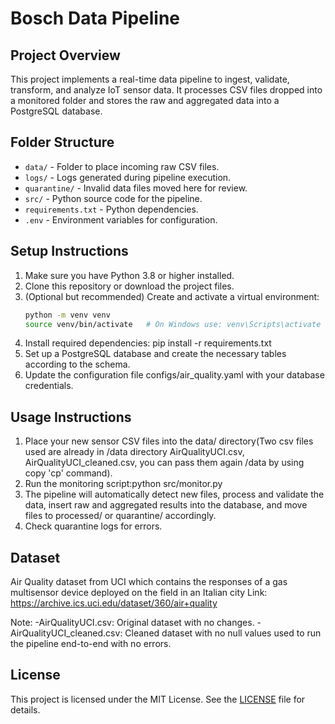 # Bosch Data Pipeline

## Project Overview
This project implements a real-time data pipeline to ingest, validate, transform, and analyze IoT sensor data. It processes CSV files dropped into a monitored folder and stores the raw and aggregated data into a PostgreSQL database.

## Folder Structure
- `data/` - Folder to place incoming raw CSV files.
- `logs/` - Logs generated during pipeline execution.
- `quarantine/` - Invalid data files moved here for review.
- `src/` - Python source code for the pipeline.
- `requirements.txt` - Python dependencies.
- `.env` - Environment variables for configuration.

## Setup Instructions

1. Make sure you have Python 3.8 or higher installed.
2. Clone this repository or download the project files.
3. (Optional but recommended) Create and activate a virtual environment:
   ```bash
   python -m venv venv
   source venv/bin/activate   # On Windows use: venv\Scripts\activate
4. Install required dependencies:
   pip install -r requirements.txt
5. Set up a PostgreSQL database and create the necessary tables according to the schema.
6. Update the configuration file configs/air_quality.yaml with your database credentials.

## Usage Instructions

1. Place your new sensor CSV files into the data/ directory(Two csv files used are already in /data directory AirQualityUCI.csv, AirQualityUCI_cleaned.csv, you can pass them again /data by using copy 'cp' command).
2. Run the monitoring script:python src/monitor.py
3. The pipeline will automatically detect new files, process and validate the data, insert raw and aggregated results into the database, and move files to processed/ or quarantine/ accordingly.
4. Check quarantine logs for errors.

## Dataset

Air Quality dataset from UCI which contains the responses of a gas multisensor device deployed on the field in an Italian city
Link: https://archive.ics.uci.edu/dataset/360/air+quality

Note: 
-AirQualityUCI.csv: Original dataset with no changes.
-AirQualityUCI_cleaned.csv: Cleaned dataset with no null values used to run the pipeline end-to-end with no errors.

## License

This project is licensed under the MIT License. See the [LICENSE](LICENSE) file for details.

